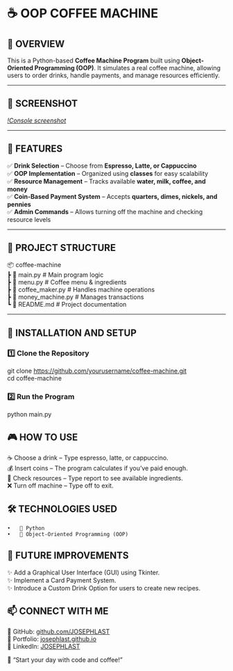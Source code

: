 # ☕ OOP COFFEE MACHINE 

## **📌 OVERVIEW**  
This is a Python-based **Coffee Machine Program** built using **Object-Oriented Programming (OOP)**. It simulates a real coffee machine, allowing users to order drinks, handle payments, and manage resources efficiently.  

---

## **📸 SCREENSHOT**  
*[!Console screenshot](coffee-machine-screenshot.png)*  

---

## **🚀 FEATURES**  
✅ **Drink Selection** – Choose from **Espresso, Latte, or Cappuccino**    
✅ **OOP Implementation** – Organized using **classes** for easy scalability    
✅ **Resource Management** – Tracks available **water, milk, coffee, and money**  
✅ **Coin-Based Payment System** – Accepts **quarters, dimes, nickels, and pennies**  
✅ **Admin Commands** – Allows turning off the machine and checking resource levels  

---

## **📂 PROJECT STRUCTURE**  

📦 coffee-machine    
┣ 📜 main.py             # Main program logic   
┣ 📜 menu.py             # Coffee menu & ingredients   
┣ 📜 coffee_maker.py     # Handles machine operations   
┣ 📜 money_machine.py     # Manages transactions   
┗ 📜 README.md           # Project documentation   

---

## **🚀 INSTALLATION AND SETUP**  

### **1️⃣ Clone the Repository**  
git clone https://github.com/yourusername/coffee-machine.git   
cd coffee-machine   

### **2️⃣ Run the Program**
python main.py

## **🎮 HOW TO USE**
☕ Choose a drink – Type espresso, latte, or cappuccino.  
💰 Insert coins – The program calculates if you’ve paid enough.  
🔧 Check resources – Type report to see available ingredients.  
❌ Turn off machine – Type off to exit.  

## **🛠️ TECHNOLOGIES USED**
	•	🐍 Python   
	•	🔄 Object-Oriented Programming (OOP)  

## **🚀 FUTURE IMPROVEMENTS**
✨ Add a Graphical User Interface (GUI) using Tkinter.  
✨ Implement a Card Payment System.  
✨ Introduce a Custom Drink Option for users to create new recipes.  

## **📫 CONNECT WITH ME**
🔗 GitHub: [github.com/JOSEPHLAST]()    
🔗 Portfolio: [josephlast.github.io]()   
🔗 LinkedIn: [JOSEPHLAST]()   

🚀 “Start your day with code and coffee!”
